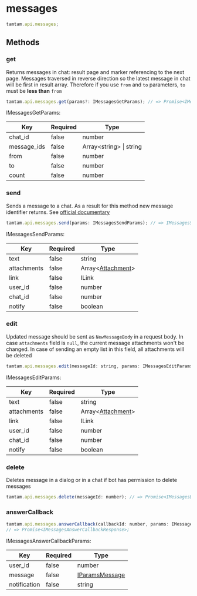 # messages

```js
tamtam.api.messages;
```

## Methods

### get

Returns messages in chat: result page and marker referencing to the next page.
Messages traversed in reverse direction so the latest message in chat will be
first in result array. Therefore if you use `from` and `to` parameters, `to`
must be **less than** `from`

```js
tamtam.api.messages.get(params?: IMessagesGetParams); // => Promise<IMessagesGetResponse>
```

IMessagesGetParams:

| Key         | Required | Type                     |
| ----------- | -------- | ------------------------ |
| chat_id     | false    | number                   |
| message_ids | false    | Array\<string> \| string |
| from        | false    | number                   |
| to          | false    | number                   |
| count       | false    | number                   |

### send

Sends a message to a chat. As a result for this method new message identifier returns.
See [official documentary](https://dev.tamtam.chat/#operation/sendMessage)

```js
tamtam.api.messages.send(params: IMessagesSendParams); // => IMessagesSendResponse
```

IMessagesSendParams:

| Key         | Required | Type                                            |
| ----------- | -------- | ----------------------------------------------- |
| text        | false    | string                                          |
| attachments | false    | Array\<[Attachment](interfaces.md/#Attachment)> |
| link        | false    | ILink                                           |
| user_id     | false    | number                                          |
| chat_id     | false    | number                                          |
| notify      | false    | boolean                                         |

### edit

Updated message should be sent as `NewMessageBody` in a request body.
In case `attachments` field is `null`, the current message attachments won't be
changed. In case of sending an empty list in this field, all attachments will be
deleted

```js
tamtam.api.messages.edit(messageId: string, params: IMessagesEditParams); // => Promise<IMessagesEditResponse>
```

IMessagesEditParams:

| Key         | Required | Type                                            |
| ----------- | -------- | ----------------------------------------------- |
| text        | false    | string                                          |
| attachments | false    | Array\<[Attachment](interfaces.md/#Attachment)> |
| link        | false    | ILink                                           |
| user_id     | false    | number                                          |
| chat_id     | false    | number                                          |
| notify      | false    | boolean                                         |

### delete

Deletes message in a dialog or in a chat if bot has permission to delete messages

```js
tamtam.api.messages.delete(messageId: number); // => Promise<IMessagesDeleteResponse>;
```

### answerCallback

```js
tamtam.api.messages.answerCallback(callbackId: number, params: IMessagesAnswerCallbackParams);
// => Promise<IMessagesAnswerCallbackResponse>;
```

IMessagesAnswerCallbackParams:

| Key          | Required | Type                                            |
| ------------ | -------- | ----------------------------------------------- |
| user_id      | false    | number                                          |
| message      | false    | [IParamsMessage](interfaces.md/#IParamsMessage) |
| notification | false    | string                                          |
